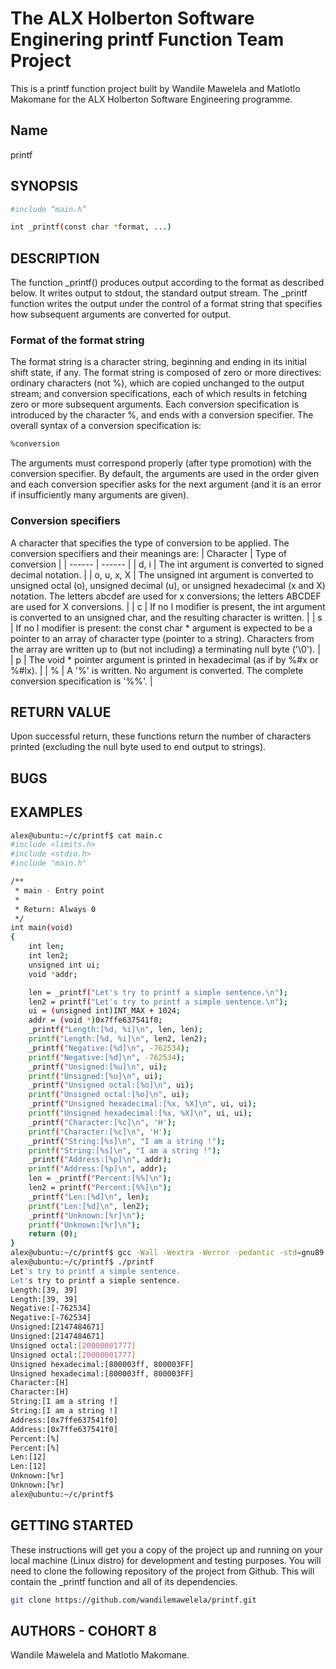 # The ALX Holberton Software Enginering printf Function Team Project

This is a printf function project built by Wandile Mawelela and Matlotlo Makomane for the ALX Holberton Software Engineering programme.
## Name
printf

## SYNOPSIS
```sh
#include “main.h”

int _printf(const char *format, ...)
```

## DESCRIPTION
The function _printf() produces output according to the format as described below. It writes output to stdout, the standard output stream. The _printf function writes the output under the control of a format string that specifies how subsequent arguments are converted for output. 

### Format of the format string
The format string is a character string, beginning and ending in its initial shift state, if any. The format string is composed of zero or more directives: ordinary characters (not %), which are copied unchanged to the output stream; and conversion specifications, each of which results in fetching zero or more subsequent arguments. Each conversion specification is introduced by the character %, and ends with a conversion specifier. The overall syntax of a conversion specification is: 
```sh
%conversion
```

The arguments must correspond properly (after type promotion) with the conversion specifier.  By default, the arguments are used in the order given and each conversion specifier asks for the next argument (and it is an error if insufficiently many arguments are given).

### Conversion specifiers
A character that specifies the type of conversion to be applied. The conversion specifiers and their meanings are:
| Character | Type of conversion  |
| ------ | ------ |
| d, i | The int argument is converted to signed decimal notation. |
| o, u, x, X | The unsigned int argument is converted to unsigned octal (o), unsigned decimal (u), or unsigned hexadecimal (x and X) notation.  The letters abcdef are used for x conversions; the letters ABCDEF are used for X conversions. |
| c | If no l modifier is present, the int argument is converted to an unsigned char, and the resulting character is written. |
| s | If no l modifier is present: the const char * argument is expected to be a pointer to an array of character type (pointer to a string).  Characters from the array are written up to (but not including) a terminating null byte ('\0'). |
| p | The void * pointer argument is printed in hexadecimal (as if by %#x or %#lx). |
| % | A '%' is written.  No argument is converted.  The complete conversion specification is '%%'. |

## RETURN VALUE
Upon successful return, these functions return the number of characters printed (excluding the null byte used to end output to strings).

## BUGS


## EXAMPLES
```sh
alex@ubuntu:~/c/printf$ cat main.c 
#include <limits.h>
#include <stdio.h>
#include "main.h"

/**
 * main - Entry point
 *
 * Return: Always 0
 */
int main(void)
{
    int len;
    int len2;
    unsigned int ui;
    void *addr;

    len = _printf("Let's try to printf a simple sentence.\n");
    len2 = printf("Let's try to printf a simple sentence.\n");
    ui = (unsigned int)INT_MAX + 1024;
    addr = (void *)0x7ffe637541f0;
    _printf("Length:[%d, %i]\n", len, len);
    printf("Length:[%d, %i]\n", len2, len2);
    _printf("Negative:[%d]\n", -762534);
    printf("Negative:[%d]\n", -762534);
    _printf("Unsigned:[%u]\n", ui);
    printf("Unsigned:[%u]\n", ui);
    _printf("Unsigned octal:[%o]\n", ui);
    printf("Unsigned octal:[%o]\n", ui);
    _printf("Unsigned hexadecimal:[%x, %X]\n", ui, ui);
    printf("Unsigned hexadecimal:[%x, %X]\n", ui, ui);
    _printf("Character:[%c]\n", 'H');
    printf("Character:[%c]\n", 'H');
    _printf("String:[%s]\n", "I am a string !");
    printf("String:[%s]\n", "I am a string !");
    _printf("Address:[%p]\n", addr);
    printf("Address:[%p]\n", addr);
    len = _printf("Percent:[%%]\n");
    len2 = printf("Percent:[%%]\n");
    _printf("Len:[%d]\n", len);
    printf("Len:[%d]\n", len2);
    _printf("Unknown:[%r]\n");
    printf("Unknown:[%r]\n");
    return (0);
}
alex@ubuntu:~/c/printf$ gcc -Wall -Wextra -Werror -pedantic -std=gnu89 -Wno-format *.c
alex@ubuntu:~/c/printf$ ./printf
Let's try to printf a simple sentence.
Let's try to printf a simple sentence.
Length:[39, 39]
Length:[39, 39]
Negative:[-762534]
Negative:[-762534]
Unsigned:[2147484671]
Unsigned:[2147484671]
Unsigned octal:[20000001777]
Unsigned octal:[20000001777]
Unsigned hexadecimal:[800003ff, 800003FF]
Unsigned hexadecimal:[800003ff, 800003FF]
Character:[H]
Character:[H]
String:[I am a string !]
String:[I am a string !]
Address:[0x7ffe637541f0]
Address:[0x7ffe637541f0]
Percent:[%]
Percent:[%]
Len:[12]
Len:[12]
Unknown:[%r]
Unknown:[%r]
alex@ubuntu:~/c/printf$
```

## GETTING STARTED
These instructions will get you a copy of the project up and running on your local machine (Linux distro) for development and testing purposes. You will need to clone the following repository of the project from Github. This will contain the _printf function and all of its dependencies.
```sh
git clone https://github.com/wandilemawelela/printf.git
```

## AUTHORS - COHORT 8
Wandile Mawelela and Matlotlo Makomane.
